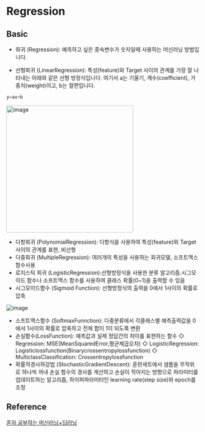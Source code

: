 # Regression

## Basic

- 회귀 (Regression): 예측하고 싶은 종속변수가 숫자일때 사용하는 머신러닝 방법입니다.

- 선형회귀 (LinearRegression): 특성(feature)와 Target 사이의 관계를 가장 잘 나타내는 아래와 같은 선형 방정식입니다. 여기서 a는 기울기, 계수(coefficient), 가중치(weight)이고, b는 절편입니다. 

```c
y=ax+b 
```
<img width="331" alt="image" src="https://user-images.githubusercontent.com/52392004/185773282-73e5dd34-6a64-4c8d-87a2-0261dc4053b7.png">

- 다항회귀 (PolynomialRegression): 다항식을 사용하여 특성(feature)와 Target사이의 관계를 표현, 비선형
- 다중회귀 (MultipleRegression): 여러개의 특성을 사용하는 회귀모델, 소프트맥스함수사용
- 로지스틱 회귀 (LogisticRegression):선형방정식을 사용한 분류 알고리즘.시그모이드 함수나 소프트맥스 함수를 사용하여 클래스 확률(0~1)을 출력할 수 있음
- 시그모이드함수 (Sigmoid Function): 선형방정식의 출력을 0에서 1사이의 확률로 압축

![image](https://user-images.githubusercontent.com/52392004/185773923-7ca38926-f792-46c6-b339-f8459c2fea8c.png)


- 소프트맥스함수 (SoftmaxFunnction): 다중분류에서 각클래스별 예측출력값을 0에서 1사이의 확률로 압축하고 전체 합이 1이 되도록 변환
- 손실함수(LossFunction): 예측값과 실제 정답간의 차이를 표현하는 함수
   ◇ Regression: MSE(MeanSquaredError,평균제곱오차)
   ◇ LogisticRegression: Logisticlossfunction(Binarycrossentropylossfunction)
   ◇  MulticlassClassification: Crossentropylossfunction
- 확률적경사하강법 (StochasticGradientDescent): 훈련세트에서 샘플을 무작위로 하나씩 꺼내 손실 함수의 경사를 계산하고 손실이 작아지는 방향으로 파라미터를 업데이트하는 알고리즘, 하이퍼파라미터인 learning rate(step size)와 epoch를 조정

## Reference

[혼자 공부하는 머신러닝+딥러닝](https://github.com/rickiepark/hg-mldl)
